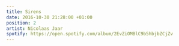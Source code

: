 ```yaml
---
title: Sirens
date: 2016-10-30 21:28:00 +01:00
position: 2
artist: Nicolaas Jaar
spotify: https://open.spotify.com/album/2EvZiOMBlC9b5hbjbZCjZv
---
```


